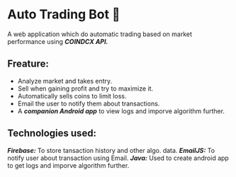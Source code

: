 # Auto Trading Bot 🤖  
A web application which do automatic trading based on market performance using ***COINDCX API.***  

  ## Freature:
  * Analyze market and takes entry.
  * Sell when gaining profit and try to maximize it.
  * Automatically sells coins to limit loss.
  * Email the user to notify them about transactions.
  * A ***companion Android app*** to view logs and imporve algorithm further.


## Technologies used:
***Firebase:*** To store tansaction history and other algo. data.
***EmailJS:*** To notify user about transaction using Email.
***Java:*** Used to create android app to get logs and imporve algorithm further.

